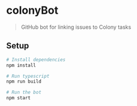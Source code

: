 # colonyBot

> GitHub bot for linking issues to Colony tasks

## Setup

```sh
# Install dependencies
npm install

# Run typescript
npm run build

# Run the bot
npm start
```
